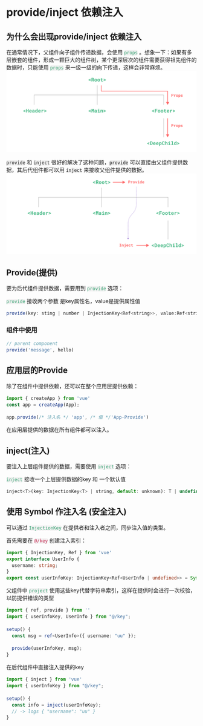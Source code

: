 # provide/inject 依赖注入

## 为什么会出现provide/inject 依赖注入
在通常情况下，父组件向子组件传递数据，会使用 <code style='background: #f1f1f1;color:#33a06f;border-radius:4px;'>props</code> 。想象一下：如果有多层嵌套的组件，形成一颗巨大的组件树，某个更深层次的组件需要获得祖先组件的数据时，只能使用  <code style='background: #f1f1f1;color:#33a06f;border-radius:4px;'>props</code> 来一级一级的向下传递，这样会非常麻烦。
![props逐级向下传递](/images/props.png)

<code style='background: #f1f1f1;border-radius:4px;'>provide</code> 和 <code style='background: #f1f1f1;border-radius:4px;'>inject</code> 很好的解决了这种问题，<code style='background: #f1f1f1;border-radius:4px;'>provide</code> 可以直接由父组件提供数据，其后代组件都可以用 <code style='background: #f1f1f1;border-radius:4px;'>inject</code> 来接收父组件提供的数据。
![provideInject](/images/provide-inject.png)


## Provide(提供)
要为后代组件提供数据，需要用到 <code style='background: #f1f1f1;color:#33a06f;border-radius:4px;'>provide</code> 选项：

<code style='background: #f1f1f1;color:#33a06f;border-radius:4px;'>provide</code> 接收两个参数
是key属性名，value是提供属性值
```js
provide(key: sting | number | InjectionKey<Ref<string>>, value:Ref<string>):void
```

### 组件中使用
```js
// parent component
provide('message', hello)
```

## 应用层的Provide
除了在组件中提供依赖，还可以在整个应用层提供依赖：
```js
import { createApp } from 'vue'
const app = createApp(App);

app.provide(/* 注入名 */ 'app', /* 值 */'App-Provide')
```
在应用层提供的数据在所有组件都可以注入。



## inject(注入)
要注入上层组件提供的数据，需要使用 <code style='background: #f1f1f1;color:#33a06f;border-radius:4px;'>inject</code> 选项：

<code style='background: #f1f1f1;color:#33a06f;border-radius:4px;'>inject</code> 接收一个上层提供数据的key 和 一个默认值
```js
inject<T>(key: InjectionKey<T> | string, default: unknown): T | undefined;
```

## 使用 Symbol 作注入名 (安全注入)
可以通过 <code style='background: #f1f1f1;color:#33a06f;border-radius:4px;'>InjectionKey</code> 在提供者和注入者之间，同步注入值的类型。

首先需要在 <code style='background: #f2f2f2;color:#c7254e;border-radius:4px;'>@/key</code> 创建注入索引：
```ts
import { InjectionKey, Ref } from 'vue'
export interface UserInfo {
  username: string;
}
export const userInfoKey: InjectionKey<Ref<UserInfo | undefined>> = Symbol();
```

父组件中 <code style='background: #f1f1f1;color:#33a06f;border-radius:4px;'>project</code> 使用这些key代替字符串索引，这样在提供时会进行一次校验，以防提供错误的类型
```ts
import { ref, provide } from ''
import { userInfoKey, UserInfo } from "@/key";

setup() {
  const msg = ref<UserInfo>({ username: "uu" });

  provide(userInfoKey, msg);
}
```

在后代组件中直接注入提供的key
```ts
import { inject } from 'vue'
import { userInfoKey } from "@/key";

setup() {
  const info = inject(userInfoKey);
  // -> logs { "username": "uu" }
}
```